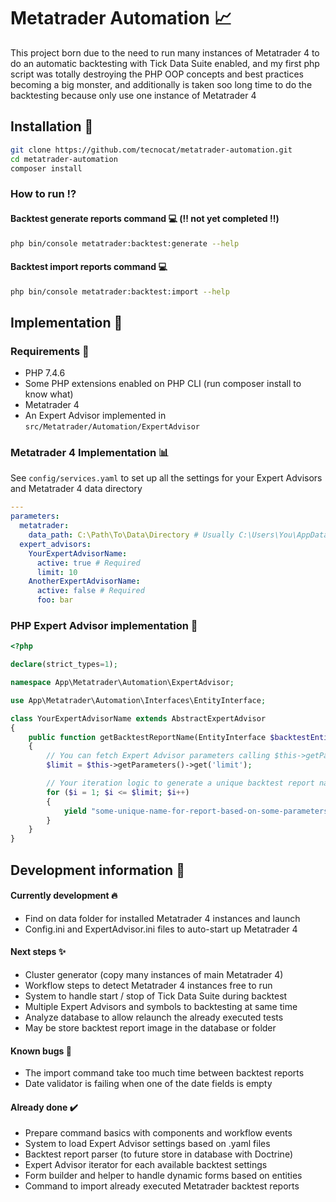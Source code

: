 # Metatrader Automation 📈

This project born due to the need to run many instances of Metatrader 4 to do an automatic backtesting with Tick Data
Suite enabled, and my first php script was totally destroying the PHP OOP concepts and best practices becoming a big
monster, and additionally is taken soo long time to do the backtesting because only use one instance of Metatrader 4

## Installation 🧙

````bash
git clone https://github.com/tecnocat/metatrader-automation.git
cd metatrader-automation
composer install
````

### How to run ⁉️

#### Backtest generate reports command 💻 (‼️ not yet completed ‼️)

````bash
php bin/console metatrader:backtest:generate --help
````

#### Backtest import reports command 💻

````bash
php bin/console metatrader:backtest:import --help
````

## Implementation 🌠

### Requirements 🏁

* PHP 7.4.6
* Some PHP extensions enabled on PHP CLI (run composer install to know what)
* Metatrader 4
* An Expert Advisor implemented in `src/Metatrader/Automation/ExpertAdvisor`

### Metatrader 4 Implementation 📊

See `config/services.yaml` to set up all the settings for your Expert Advisors and Metatrader 4 data directory

````yaml
---
parameters:
  metatrader:
    data_path: C:\Path\To\Data\Directory # Usually C:\Users\You\AppData\Roaming\MetaQuotes\Terminal
  expert_advisors:
    YourExpertAdvisorName:
      active: true # Required
      limit: 10
    AnotherExpertAdvisorName:
      active: false # Required
      foo: bar
````

### PHP Expert Advisor implementation 🤖

````php
<?php

declare(strict_types=1);

namespace App\Metatrader\Automation\ExpertAdvisor;

use App\Metatrader\Automation\Interfaces\EntityInterface;

class YourExpertAdvisorName extends AbstractExpertAdvisor
{
    public function getBacktestReportName(EntityInterface $backtestEntity): \Generator
    {
        // You can fetch Expert Advisor parameters calling $this->getParameters() 
        $limit = $this->getParameters()->get('limit');

        // Your iteration logic to generate a unique backtest report name
        for ($i = 1; $i <= $limit; $i++)
        {
            yield "some-unique-name-for-report-based-on-some-parameters-$i.html";
        }
    }
}
````

## Development information 🐙

#### Currently development 🔥

* Find on data folder for installed Metatrader 4 instances and launch
* Config.ini and ExpertAdvisor.ini files to auto-start up Metatrader 4

#### Next steps ✨

* Cluster generator (copy many instances of main Metatrader 4)
* Workflow steps to detect Metatrader 4 instances free to run
* System to handle start / stop of Tick Data Suite during backtest
* Multiple Expert Advisors and symbols to backtesting at same time
* Analyze database to allow relaunch the already executed tests
* May be store backtest report image in the database or folder

#### Known bugs 🐞

* The import command take too much time between backtest reports
* Date validator is failing when one of the date fields is empty

#### Already done ✔️

* Prepare command basics with components and workflow events
* System to load Expert Advisor settings based on .yaml files
* Backtest report parser (to future store in database with Doctrine)
* Expert Advisor iterator for each available backtest settings
* Form builder and helper to handle dynamic forms based on entities
* Command to import already executed Metatrader backtest reports
